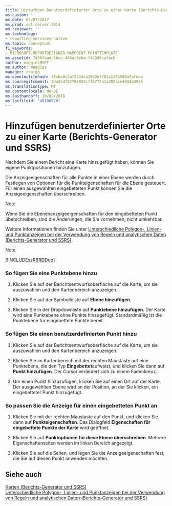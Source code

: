 ```yaml
---
title: Hinzufügen benutzerdefinierter Orte zu einer Karte (Berichts-Generator und SSRS) | Microsoft-Dokumentation
ms.custom: ''
ms.date: 03/07/2017
ms.prod: sql-server-2014
ms.reviewer: ''
ms.technology:
- reporting-services-native
ms.topic: conceptual
f1_keywords:
- MICROSOFT.REPORTDESIGNER.MAPPOINT.POINTTEMPLATE
ms.assetid: 7d36faae-5bcc-446a-9eba-f42349cafacb
author: maggiesMSFT
ms.author: maggies
manager: craigg
ms.openlocfilehash: 3fcba9c2af2344ca39d2ef781a1384580a7afeaa
ms.sourcegitcommit: 3da2edf82763852cff6772a1a282ace3034b4936
ms.translationtype: MT
ms.contentlocale: de-DE
ms.lasthandoff: 10/02/2018
ms.locfileid: "48108670"
---
```

# <a name="add-custom-locations-to-a-map-report-builder-and-ssrs"></a>Hinzufügen benutzerdefinierter Orte zu einer Karte (Berichts-Generator und SSRS)
  Nachdem Sie einem Bericht eine Karte hinzugefügt haben, können Sie eigene Punktpositionen hinzufügen.  
  
 Die Anzeigeeigenschaften für alle Punkte in einer Ebene werden durch Festlegen von Optionen für die Punkteigenschaften für die Ebene gesteuert. Für einen ausgewählten eingebetteten Punkt können Sie die Anzeigeeigenschaften überschreiben.  
  
> [!NOTE]  
>  Wenn Sie die Ebenenanzeigeeigenschaften für den eingebetteten Punkt überschreiben, sind die Änderungen, die Sie vornehmen, nicht umkehrbar.  
  
 Weitere Informationen finden Sie unter [Unterschiedliche Polygon-, Linien- und Punktanzeigen bei der Verwendung von Regeln und analytischen Daten &#40;Berichts-Generator und SSRS&#41;](vary-polygon-line-and-point-display-by-rules-and-analytical-data.md).  
  
> [!NOTE]  
>  [!INCLUDE[ssRBRDDup](../../includes/ssrbrddup-md.md)]  
  
### <a name="to-add-a-point-layer"></a>So fügen Sie eine Punktebene hinzu  
  
1.  Klicken Sie auf der Berichtsentwurfsoberfläche auf die Karte, um sie auszuwählen und den Kartenbereich anzuzeigen.  
  
2.  Klicken Sie auf der Symbolleiste auf **Ebene hinzufügen**.  
  
3.  Klicken Sie in der Dropdownliste auf **Punktebene hinzufügen**. Der Karte wird eine Punktebene ohne Punkte hinzugefügt. Standardmäßig ist die Punktebene für eingebettete Punkte bereit.  
  
### <a name="to-add-a-custom-point"></a>So fügen Sie einen benutzerdefinierten Punkt hinzu  
  
1.  Klicken Sie auf der Berichtsentwurfsoberfläche auf die Karte, um sie auszuwählen und den Kartenbereich anzuzeigen.  
  
2.  Klicken Sie im Kartenbereich mit der rechten Maustaste auf eine Punktebene, die den Typ **Eingebettet**aufweist, und klicken Sie dann auf **Punkt hinzufügen**. Der Cursor verändert sich zu einem Fadenkreuz.  
  
3.  Um einen Punkt hinzuzufügen, klicken Sie auf einen Ort auf der Karte. Der ausgewählten Ebene wird an der Position, an der Sie klicken, ein eingebetteter Punkt hinzugefügt.  
  
### <a name="to-customize-the-display-for-an-embedded-point"></a>So passen Sie die Anzeige für einen eingebetteten Punkt an  
  
1.  Klicken Sie mit der rechten Maustaste auf den Punkt, und klicken Sie dann auf **Punkteigenschaften**. Das Dialogfeld **Eigenschaften für eingebettete Punkte der Karte** wird geöffnet.  
  
2.  Klicken Sie auf **Punktoptionen für diese Ebene überschreiben**. Mehrere Eigenschaftenseiten werden im linken Bereich angezeigt.  
  
3.  Klicken Sie auf die Seiten, und legen Sie die Anzeigeeigenschaften fest, die Sie auf diesen Punkt anwenden möchten.  
  
## <a name="see-also"></a>Siehe auch  
 [Karten &#40;Berichts-Generator und SSRS&#41;](maps-report-builder-and-ssrs.md)   
 [Unterschiedliche Polygon-, Linien- und Punktanzeigen bei der Verwendung von Regeln und analytischen Daten &#40;Berichts-Generator und SSRS&#41;](vary-polygon-line-and-point-display-by-rules-and-analytical-data.md)  
  
  
